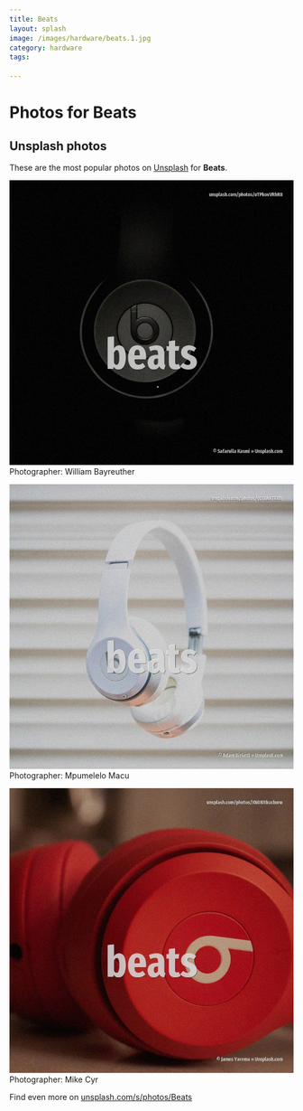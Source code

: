```yaml
---
title: Beats
layout: splash
image: /images/hardware/beats.1.jpg
category: hardware
tags:

---
```

# Photos for Beats
 
## Unsplash photos
These are the most popular photos on [Unsplash](https://unsplash.com) for **Beats**.
 
![Beats](/images/hardware/beats.1.jpg)
Photographer:  William Bayreuther
 
![Beats](/images/hardware/beats.2.jpg)
Photographer:  Mpumelelo Macu
 
![Beats](/images/hardware/beats.3.jpg)
Photographer:  Mike Cyr
 
Find even more on [unsplash.com/s/photos/Beats](https://unsplash.com/s/photos/Beats)
 
